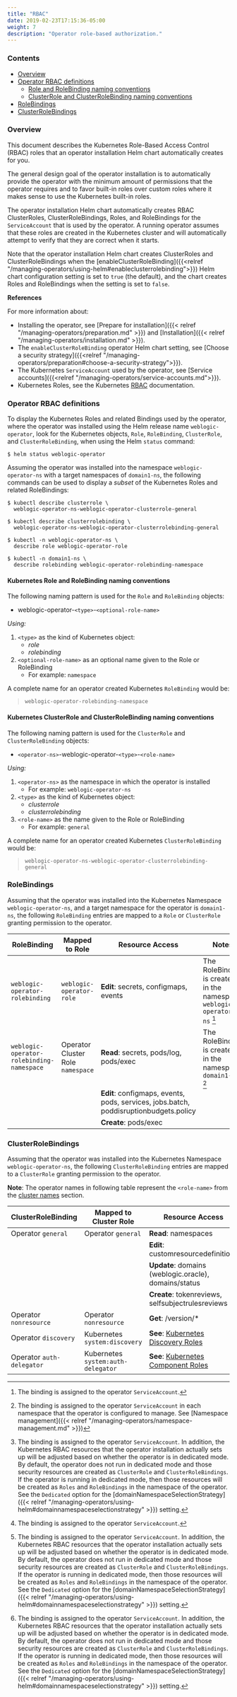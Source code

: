 ```yaml
---
title: "RBAC"
date: 2019-02-23T17:15:36-05:00
weight: 7
description: "Operator role-based authorization."
---
```


### Contents
* [Overview](#overview)
* [Operator RBAC definitions](#operator-rbac-definitions)
  - [Role and RoleBinding naming conventions](#kubernetes-role-and-rolebinding-naming-conventions)
  - [ClusterRole and ClusterRoleBinding naming conventions](#kubernetes-clusterrole-and-clusterrolebinding-naming-conventions)
* [RoleBindings](#rolebindings)
* [ClusterRoleBindings](#clusterrolebindings)

### Overview

This document describes the Kubernetes Role-Based Access Control (RBAC)
roles that an operator installation Helm chart automatically creates for you.

The general design goal of the operator installation is to
automatically provide the operator with the minimum amount of
permissions that the operator requires and to favor built-in roles over custom roles
where it makes sense to use the Kubernetes built-in roles.

The operator installation Helm chart automatically creates
RBAC ClusterRoles, ClusterRoleBindings, Roles, and RoleBindings
for the `ServiceAccount` that is used by the operator.
A running operator assumes that these roles are created in the
Kubernetes cluster and will automatically attempt to verify that
they are correct when it starts.

Note that the operator installation Helm chart
creates ClusterRoles and ClusterRoleBindings
when the [enableClusterRoleBinding]({{<relref "/managing-operators/using-helm#enableclusterrolebinding">}}) Helm chart configuration setting
is set to `true` (the default), and the chart creates Roles and RoleBindings
when the setting is set to `false`.

**References**

For more information about:
- Installing the operator, see
  [Prepare for installation]({{< relref "/managing-operators/preparation.md" >}})
  and [Installation]({{< relref "/managing-operators/installation.md" >}}).
- The `enableClusterRoleBinding` operator Helm chart setting, see
  [Choose a security strategy]({{<relref "/managing-operators/preparation#choose-a-security-strategy">}}).
- The Kubernetes `ServiceAccount` used by the operator, see
  [Service accounts]({{<relref "/managing-operators/service-accounts.md">}}).
- Kubernetes Roles, see the Kubernetes
  [RBAC](https://kubernetes.io/docs/reference/access-authn-authz/rbac/) documentation.

### Operator RBAC definitions

To display the Kubernetes Roles and related Bindings used by
the operator, where the operator was installed using the
Helm release name `weblogic-operator`, look for the Kubernetes objects, `Role`, `RoleBinding`,
`ClusterRole`, and `ClusterRoleBinding`, when using the Helm `status` command:

```shell
$ helm status weblogic-operator
```

Assuming the operator was installed into the namespace `weblogic-operator-ns`
with a target namespaces of `domain1-ns`, the following
commands can be used to display a _subset_ of the Kubernetes Roles and
related RoleBindings:

```shell
$ kubectl describe clusterrole \
  weblogic-operator-ns-weblogic-operator-clusterrole-general
```
```shell
$ kubectl describe clusterrolebinding \
  weblogic-operator-ns-weblogic-operator-clusterrolebinding-general
```
```shell
$ kubectl -n weblogic-operator-ns \
  describe role weblogic-operator-role
```
```shell
$ kubectl -n domain1-ns \
  describe rolebinding weblogic-operator-rolebinding-namespace
```

#### Kubernetes Role and RoleBinding naming conventions

The following naming pattern is used for the `Role` and `RoleBinding` objects:

- weblogic-operator-`<type>`-`<optional-role-name>`

*Using:*

1. `<type>` as the kind of Kubernetes object:
     * _role_
     * _rolebinding_
2. `<optional-role-name>` as an optional name given to the Role or RoleBinding
     * For example: `namespace`

A complete name for an operator created Kubernetes `RoleBinding` would be:

> `weblogic-operator-rolebinding-namespace`

#### Kubernetes ClusterRole and ClusterRoleBinding naming conventions

The following naming pattern is used for the `ClusterRole` and `ClusterRoleBinding` objects:

- `<operator-ns>`-weblogic-operator-`<type>`-`<role-name>`

*Using:*

1. `<operator-ns>` as the namespace in which the operator is installed
     * For example: `weblogic-operator-ns`
2. `<type>` as the kind of Kubernetes object:
     * _clusterrole_
     * _clusterrolebinding_
3. `<role-name>` as the name given to the Role or RoleBinding
     * For example: `general`

A complete name for an operator created Kubernetes `ClusterRoleBinding` would be:

> `weblogic-operator-ns-weblogic-operator-clusterrolebinding-general`

### RoleBindings

Assuming that the operator was installed into the Kubernetes Namespace `weblogic-operator-ns`,
and a target namespace for the operator is `domain1-ns`, the following `RoleBinding` entries are mapped
to a `Role` or `ClusterRole` granting permission to the operator.

| RoleBinding | Mapped to Role | Resource Access | Notes |
| --- | --- | --- | --- |
| `weblogic-operator-rolebinding` | `weblogic-operator-role` | **Edit**: secrets, configmaps, events | The RoleBinding is created in the namespace `weblogic-operator-ns` [^1] |
| `weblogic-operator-rolebinding-namespace` | Operator Cluster Role `namespace` | **Read**: secrets, pods/log, pods/exec | The RoleBinding is created in the namespace `domain1-ns` [^2] |
| | | **Edit**: configmaps, events, pods, services, jobs.batch, poddisruptionbudgets.policy | |
| | | **Create**: pods/exec | |

### ClusterRoleBindings

Assuming that the operator was installed into the Kubernetes Namespace `weblogic-operator-ns`,
the following `ClusterRoleBinding` entries are mapped to a `ClusterRole` granting permission to the operator.

**Note**: The operator names in following table represent the `<role-name>` from the [cluster names](#kubernetes-clusterrole-and-clusterrolebinding-naming-conventions) section.

| ClusterRoleBinding | Mapped to Cluster Role | Resource Access | Notes |
| --- | --- | --- | --- |
| Operator `general` | Operator `general` | **Read**: namespaces | [^3] |
| | | **Edit**: customresourcedefinitions | |
| | | **Update**: domains (weblogic.oracle), domains/status | |
| | | **Create**: tokenreviews, selfsubjectrulesreviews | |
| Operator `nonresource` | Operator `nonresource` | **Get**: /version/* | [^1] |
| Operator `discovery` | Kubernetes `system:discovery` | **See**: [Kubernetes Discovery Roles](https://kubernetes.io/docs/reference/access-authn-authz/rbac/#discovery-roles) | [^3] |
| Operator `auth-delegator` | Kubernetes `system:auth-delegator` | **See**: [Kubernetes Component Roles](https://kubernetes.io/docs/reference/access-authn-authz/rbac/#other-component-roles) | [^3] |


[^1]: The binding is assigned to the operator `ServiceAccount`.
[^2]: The binding is assigned to the operator `ServiceAccount`
      in each namespace that the operator is configured to manage.
      See [Namespace management]({{< relref "/managing-operators/namespace-management.md" >}})
[^3]: The binding is assigned to the operator `ServiceAccount`.
      In addition, the Kubernetes RBAC resources that the operator installation actually
      sets up will be adjusted based on whether the operator is in dedicated mode.
      By default, the operator does not run in dedicated mode and those security resources
      are created as `ClusterRole` and `ClusterRoleBindings`.
      If the operator is running in dedicated mode,
      then those resources will be created as `Roles` and `RoleBindings` in the namespace of the operator.
      See the `Dedicated` option for the
      [domainNamespaceSelectionStrategy]({{< relref "/managing-operators/using-helm#domainnamespaceselectionstrategy" >}})
      setting.
